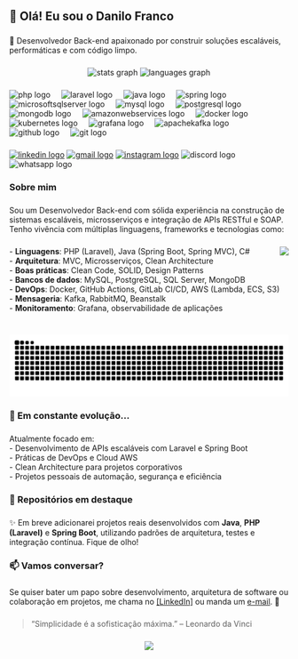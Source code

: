 <h2 align="left">👋 Olá! Eu sou o Danilo Franco</h2>

###

<p align="left">🎯 Desenvolvedor Back-end apaixonado por construir soluções escaláveis, performáticas e com código limpo.</p>

###

<div align="center">
  <img src="https://github-readme-stats.vercel.app/api?username=daniilooo&hide_title=false&hide_rank=false&show_icons=true&include_all_commits=true&count_private=true&disable_animations=false&theme=dracula&locale=en&hide_border=false" height="150" alt="stats graph"  />
  <img src="https://github-readme-stats.vercel.app/api/top-langs?username=daniilooo&locale=en&hide_title=false&layout=compact&card_width=320&langs_count=5&theme=dracula&hide_border=false" height="150" alt="languages graph"  />
</div>

###

<div align="left">
  <img src="https://cdn.jsdelivr.net/gh/devicons/devicon/icons/php/php-original.svg" height="30" alt="php logo"  />
  <img width="12" />
  <img src="https://cdn.jsdelivr.net/gh/devicons/devicon/icons/laravel/laravel-original.svg" height="30" alt="laravel logo"  />
  <img width="12" />
  <img src="https://cdn.jsdelivr.net/gh/devicons/devicon/icons/java/java-original.svg" height="30" alt="java logo"  />
  <img width="12" />
  <img src="https://cdn.jsdelivr.net/gh/devicons/devicon/icons/spring/spring-original.svg" height="30" alt="spring logo"  />
  <img width="12" />
  <img src="https://cdn.jsdelivr.net/gh/devicons/devicon/icons/microsoftsqlserver/microsoftsqlserver-plain.svg" height="30" alt="microsoftsqlserver logo"  />
  <img width="12" />
  <img src="https://cdn.jsdelivr.net/gh/devicons/devicon/icons/mysql/mysql-original.svg" height="30" alt="mysql logo"  />
  <img width="12" />
  <img src="https://cdn.jsdelivr.net/gh/devicons/devicon/icons/postgresql/postgresql-original.svg" height="30" alt="postgresql logo"  />
  <img width="12" />
  <img src="https://cdn.jsdelivr.net/gh/devicons/devicon/icons/mongodb/mongodb-original.svg" height="30" alt="mongodb logo"  />
  <img width="12" />
  <img src="https://cdn.jsdelivr.net/gh/devicons/devicon/icons/amazonwebservices/amazonwebservices-line-wordmark.svg" height="30" alt="amazonwebservices logo"  />
  <img width="12" />
  <img src="https://cdn.jsdelivr.net/gh/devicons/devicon/icons/docker/docker-original.svg" height="30" alt="docker logo"  />
  <img width="12" />
  <img src="https://cdn.jsdelivr.net/gh/devicons/devicon/icons/kubernetes/kubernetes-plain.svg" height="30" alt="kubernetes logo"  />
  <img width="12" />
  <img src="https://cdn.jsdelivr.net/gh/devicons/devicon/icons/grafana/grafana-original.svg" height="30" alt="grafana logo"  />
  <img width="12" />
  <img src="https://cdn.jsdelivr.net/gh/devicons/devicon/icons/apachekafka/apachekafka-original.svg" height="30" alt="apachekafka logo"  />
  <img width="12" />
  <img src="https://cdn.jsdelivr.net/gh/devicons/devicon/icons/github/github-original.svg" height="30" alt="github logo"  />
  <img width="12" />
  <img src="https://cdn.jsdelivr.net/gh/devicons/devicon/icons/git/git-original.svg" height="30" alt="git logo"  />
</div>

###

<div align="left">
  <a href="https://www.linkedin.com/in/engdanilofranco/"><img src="https://img.shields.io/static/v1?message=LinkedIn&logo=linkedin&label=&color=0077B5&logoColor=white&labelColor=&style=for-the-badge" height="35" alt="linkedin logo"  /></a>
  <a href="mailto:engdanilofranco@gmail.com"><img src="https://img.shields.io/static/v1?message=Gmail&logo=gmail&label=&color=D14836&logoColor=white&labelColor=&style=for-the-badge" height="35" alt="gmail logo"  /></a>
  <a href="instagram.com/_danilo.franco"><img src="https://img.shields.io/static/v1?message=Instagram&logo=instagram&label=&color=E4405F&logoColor=white&labelColor=&style=for-the-badge" height="35" alt="instagram logo"  /></a>
  <img src="https://img.shields.io/static/v1?message=Discord&logo=discord&label=&color=7289DA&logoColor=white&labelColor=&style=for-the-badge" height="35" alt="discord logo"  />
  <img src="https://img.shields.io/static/v1?message=Whatsapp&logo=whatsapp&label=&color=25D366&logoColor=white&labelColor=&style=for-the-badge" height="35" alt="whatsapp logo"  />
</div>

###

<h3 align="left">Sobre mim</h3>

###

<p align="left">Sou um Desenvolvedor Back-end com sólida experiência na construção de sistemas escaláveis, microsserviços e integração de APIs RESTful e SOAP. Tenho vivência com múltiplas linguagens, frameworks e tecnologias como:</p>

###

<img align="right" height="150" src="https://i.imgflip.com/9q4k0e.gif"  />

###

<p align="left">- <strong>Linguagens</strong>: PHP (Laravel), Java (Spring Boot, Spring MVC), C#<br>- <strong>Arquitetura</strong>: MVC, Microsserviços, Clean Architecture<br>- <strong>Boas práticas</strong>: Clean Code, SOLID, Design Patterns<br>- <strong>Bancos de dados</strong>: MySQL, PostgreSQL, SQL Server, MongoDB<br>- <strong>DevOps</strong>: Docker, GitHub Actions, GitLab CI/CD, AWS (Lambda, ECS, S3)<br>- <strong>Mensageria</strong>: Kafka, RabbitMQ, Beanstalk<br>- <strong>Monitoramento</strong>: Grafana, observabilidade de aplicações</p>

###

<br clear="both">

<img src="https://raw.githubusercontent.com/daniilooo/daniilooo/output/snake.svg" alt="Snake animation" />

###

<h3 align="left">🌱 Em constante evolução...</h3>

###

<p align="left">Atualmente focado em:<br>- Desenvolvimento de APIs escaláveis com Laravel e Spring Boot<br>- Práticas de DevOps e Cloud AWS<br>- Clean Architecture para projetos corporativos<br>- Projetos pessoais de automação, segurança e eficiência</p>

###

<h3 align="left">📂 Repositórios em destaque</h3>

###

<p align="left">✨ Em breve adicionarei projetos reais desenvolvidos com <strong>Java</strong>, <strong>PHP (Laravel)</strong> e <strong>Spring Boot</strong>, utilizando padrões de arquitetura, testes e integração contínua. Fique de olho!</p>

###

<h3 align="left">📫 Vamos conversar?</h3>

###

<p align="left">Se quiser bater um papo sobre desenvolvimento, arquitetura de software ou colaboração em projetos, me chama no <a href="https://www.linkedin.com/in/engdanilofranco">[LinkedIn]</a> ou manda um <a href="mailto:engdanilofranco@gmail.com">e-mail</a>. 🚀</p>

###

<p align="left"> <blockquote cite="#">“Simplicidade é a sofisticação máxima.” – Leonardo da Vinci</blockquote></p>

###

<div align="center">
  <img height="200" src="https://i.imgflip.com/9q4k0e.gif"  />
</div>

###
